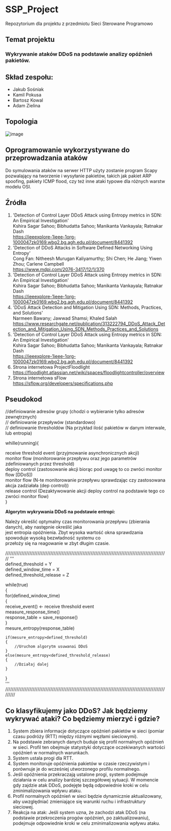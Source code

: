 # SSP_Project
Repozytorium dla projektu z przedmiotu Sieci Sterowane Programowo  

## Temat projektu
### Wykrywanie ataków DDoS na podstawie analizy opóźnień pakietów. 

## Skład zespołu:
* Jakub Sośniak  
* Kamil Pokusa  
* Bartosz Kowal  
* Adam Zielina  


## Topologia

![image](https://github.com/BartoszKowal/SSP_Project/assets/56104920/993ce8a5-73b1-423f-9000-f9bdd046fa0a)

## Oprogramowanie wykorzystywane do przeprowadzania ataków

Do symulowania ataków na serwer HTTP użyty zostanie program Scapy pozwalający na tworzenie i wysyłanie pakietów, takich jak pakiet ARP spoofing, pakiety ICMP flood, czy też inne ataki typowe dla różnych warstw modelu OSI.

## Źródła
1. 'Detection of Control Layer DDoS Attack using Entropy metrics in SDN: An Empirical Investigation'    
Kshira Sagar Sahoo; Bibhudatta Sahoo; Manikanta Vankayala; Ratnakar Dash    
https://ieeexplore-1ieee-1org-1000047zk0169.wbg2.bg.agh.edu.pl/document/8441392  
2. 'Detection of DDoS Attacks in Software Defined Networking Using Entropy'  
Cong Fan: Nitheesh Murugan Kaliyamurthy; Shi Chen; He Jiang; Yiwen Zhou; Carlene Campbell  
https://www.mdpi.com/2076-3417/12/1/370  
3. 'Detection of Control Layer DDoS Attack using Entropy metrics in SDN: An Empirical Investigation'  
Kshira Sagar Sahoo; Bibhudatta Sahoo; Manikanta Vankayala; Ratnakar Dash  
https://ieeexplore-1ieee-1org-1000047zk0169.wbg2.bg.agh.edu.pl/document/8441392  
4. 'DDoS Attack Detection and Mitigation Using SDN: Methods, Practices, and Solutions'  
Narmeen Bawany; Jawwad Shamsi; Khaled Salah  
https://www.researchgate.net/publication/313222794_DDoS_Attack_Detection_and_Mitigation_Using_SDN_Methods_Practices_and_Solutions  
5. 'Detection of Control Layer DDoS Attack using Entropy metrics in SDN: An Empirical Investigation'  
Kshira Sagar Sahoo; Bibhudatta Sahoo; Manikanta Vankayala; Ratnakar Dash  
https://ieeexplore-1ieee-1org-1000047zk0169.wbg2.bg.agh.edu.pl/document/8441392  
7. Strona internetowa ProjectFloodlight  
https://floodlight.atlassian.net/wiki/spaces/floodlightcontroller/overview  
8. Strona internetowa sFlow  
https://sflow.org/developers/specifications.php


## Pseudokod

//definiowanie adresów grupy (chodzi o wybieranie tylko adresów zewnętrznych)  
// definiowanie przepływów (standardowo)  
// definiowanie thresholdów (Na przykład ilość pakietów w danym interwale, lub entropia)  

whille(running){  
  
receive threshold event (przyjmowanie asynchronicznych akcji)  
monitor flow (monitorowanie przepływu oraz jego parametrów zdefiniowanych przez threshold)  
deploy control (zastosowanie akcji biorąc pod uwagę to co zwróci monitor flow [DDoS])  
monitor flow (N-te monitorowanie przepływu sprawdzając czy zastosowana akcja zadziałała (dep control))  
release control (Dezaktywowanie akcji deploy control na podstawie tego co zwróci monitor flow)  
}  

**Algorytm wykrywania DDoS na podstawie entropi:**  



Należy określić optymalny czas monitorowania przepływu (zbierania danych), aby następnie określić jaka  
jest entropia opóźnienia. Zbyt wysoka wartość okna sprawdzania spowoduje wysoką bezwładność systemu co   
przełoży się na reagowanie w zbyt długim czasie.  

 ///////////////////////////////////////////////////////////////////////////////////////////////////// 
'''  
defined_threshold = Y  
defined_window_time = X  
defined_threshold_release = Z

while(true)  
{  
    for(defined_window_time)  
    {  
      receive_event() <- receive threshold event  
      measure_response_time()  
      response_table = save_response()  
    }  
    mesure_entropy(response_table)  
  
    if(mesure_entropy>defined_threshold)  
    {  
        //Uruchom algorytm usuwanai DDoS  
    }  
    else(mesure_entropy<defined_threshold_release)
    {  
        //Działaj dalej  
    }  
}  
'''  
/////////////////////////////////////////////////////////////////////////////////////////////////////////
## Co klasyfikujemy jako DDoS? Jak będziemy wykrywać ataki? Co będziemy mierzyć i gdzie?

1. System zbiera informacje dotyczące opóźnień pakietów w sieci (pomiar czasu podróży (RTT) między różnymi węzłami sieciowymi).  
2. Na podstawie zebranych danych buduje się profil normalnych opóźnień w sieci. Profil ten obejmuje statystyki dotyczące oczekiwanych wartości opóźnień w normalnych warunkach.  
3. System ustala progi dla RTT.  
4. System monitoruje opóźnienia pakietów w czasie rzeczywistym i porównuje je do wcześniej utworzonego profilu normalnego.  
5. Jeśli opóźnienia przekraczają ustalone progi, system podejmuje działania w celu analizy bardziej szczegółowej sytuacji. W momencie gdy zajdzie atak DDoS, podejęte będą odpowiednie kroki w celu zminimalizowania wpływu ataku.
6. Profil normalnych opóźnień w sieci będzie dynamicznie aktualizowany, aby uwzględniać zmieniające się warunki ruchu i infrastruktury sieciowej.
7. Reakcja na atak: Jeśli system uzna, że zachodzi atak DDoS (na podstawie przekroczenia progów opóźnień, po zaktualizowaniu), podejmuje odpowiednie kroki w celu zminimalizowania wpływu ataku.




